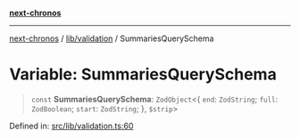 [**next-chronos**](../../../README.md)

***

[next-chronos](../../../README.md) / [lib/validation](../README.md) / SummariesQuerySchema

# Variable: SummariesQuerySchema

> `const` **SummariesQuerySchema**: `ZodObject`\<\{ `end`: `ZodString`; `full`: `ZodBoolean`; `start`: `ZodString`; \}, `$strip`\>

Defined in: [src/lib/validation.ts:60](https://github.com/Bababum95/next-chronos/blob/41860730c8dd12c16699269e1eee86402c8d1a9f/src/lib/validation.ts#L60)
